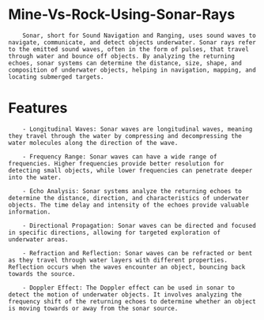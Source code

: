 # Mine-Vs-Rock-Using-Sonar-Rays

        Sonar, short for Sound Navigation and Ranging, uses sound waves to navigate, communicate, and detect objects underwater. Sonar rays refer to the emitted sound waves, often in the form of pulses, that travel through water and bounce off objects. By analyzing the returning echoes, sonar systems can determine the distance, size, shape, and composition of underwater objects, helping in navigation, mapping, and locating submerged targets.

# Features

        - Longitudinal Waves: Sonar waves are longitudinal waves, meaning they travel through the water by compressing and decompressing the water molecules along the direction of the wave.

        - Frequency Range: Sonar waves can have a wide range of frequencies. Higher frequencies provide better resolution for detecting small objects, while lower frequencies can penetrate deeper into the water.

        - Echo Analysis: Sonar systems analyze the returning echoes to determine the distance, direction, and characteristics of underwater objects. The time delay and intensity of the echoes provide valuable information.

        - Directional Propagation: Sonar waves can be directed and focused in specific directions, allowing for targeted exploration of underwater areas.

        - Refraction and Reflection: Sonar waves can be refracted or bent as they travel through water layers with different properties. Reflection occurs when the waves encounter an object, bouncing back towards the source.

        - Doppler Effect: The Doppler effect can be used in sonar to detect the motion of underwater objects. It involves analyzing the frequency shift of the returning echoes to determine whether an object is moving towards or away from the sonar source.

